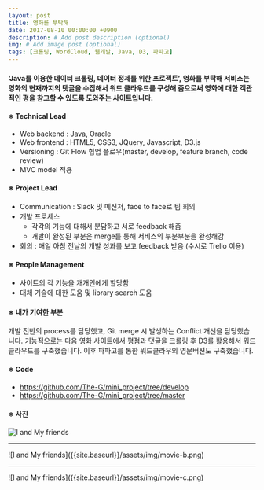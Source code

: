 ```yaml
---
layout: post
title: 영화를 부탁해
date: 2017-08-10 00:00:00 +0900
description: # Add post description (optional)
img: # Add image post (optional)
tags: [크롤링, WordCloud, 웹개발, Java, D3, 파파고]
---
```

#### ‘Java를 이용한 데이터 크롤링, 데이터 정제를 위한 프로젝트’, 영화를 부탁해 서비스는 영화의 현재까지의 댓글을 수집해서 워드 클라우드를 구성해 줌으로써 영화에 대한 객관적인 평을 참고할 수 있도록 도와주는 사이트입니다.

#### ※ Technical Lead
- Web backend : Java, Oracle <br>
- Web frontend : HTML5, CSS3, JQuery, Javascript, D3.js <br>
- Versioning : Git Flow 협업 플로우(master, develop, feature branch, code review) <br>
- MVC model 적용

#### ※ Project Lead
- Communication : Slack 및 메신저, face to face로 팀 회의 <br>
- 개발 프로세스
  - 각각의 기능에 대해서 분담하고 서로 feedback 해줌
  - 개발이 완성된 부분은 merge를 통해 서비스의 부분부분을 완성해감
- 회의 : 매일 아침 전날의 개발 성과를 보고 feedback 받음 (수시로 Trello 이용)

#### ※ People Management
- 사이트의 각 기능을 개개인에게 할당함
- 대체 기술에 대한 도움 및 library search 도움

#### ※ 내가 기여한 부분
개발 전반의 process를 담당했고, Git merge 시 발생하는 Conflict 개선을 담당했습니다. 기능적으로는 다음 영화 사이트에서 평점과 댓글을 크롤링 후 D3를 활용해서 워드클라우드를 구축했습니다. 이후 파파고를 통한 워드클라우의 영문버젼도 구축했습니다.

#### ※ Code
- <a href="https://github.com/The-G/mini_project/tree/develop">https://github.com/The-G/mini_project/tree/develop</a>
- <a href="https://github.com/The-G/mini_project/tree/master">https://github.com/The-G/mini_project/tree/master</a>

#### ※ 사진
![I and My friends]({{site.baseurl}}/assets/img/movie-a.png)
<hr>
![I and My friends]({{site.baseurl}}/assets/img/movie-b.png)
<hr>
![I and My friends]({{site.baseurl}}/assets/img/movie-c.png)
